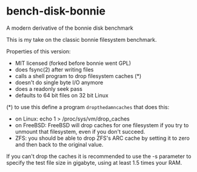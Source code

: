 # bench-disk-bonnie
A modern derivative of the bonnie disk benchmark

This is my take on the classic bonnie filesystem benchmark.

Properties of this version:
- MIT licensed (forked before bonnie went GPL)
- does fsync(2) after writing files
- calls a shell program to drop filesystem caches (*)
- doesn't do single byte I/O anymore
- does a readonly seek pass
- defaults to 64 bit files on 32 bit Linux


(*) to use this define a program `dropthedamncaches` that does  this:
- on Linux: echo 1 > /proc/sys/vm/drop_caches
- on FreeBSD: FreeBSD will drop caches for one filesystem if you try
to unmount that filesystem, even if you don't succeed.
- ZFS: you should be able to drop ZFS's ARC cache by setting it to
zero and then back to the original value.

If you can't drop the caches it is recommended to use the -s parameter
to specify the test file size in gigabyte, using at least 1.5 times
your RAM.
